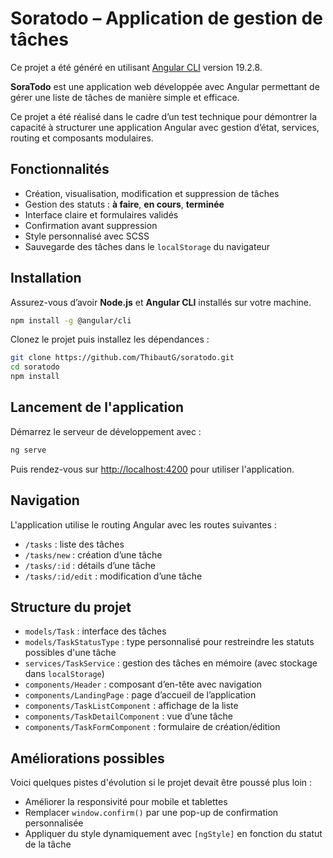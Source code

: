 # Soratodo – Application de gestion de tâches

Ce projet a été généré en utilisant [Angular CLI](https://github.com/angular/angular-cli) version 19.2.8.

**SoraTodo** est une application web développée avec Angular permettant de gérer une liste de tâches de manière simple et efficace.

Ce projet a été réalisé dans le cadre d’un test technique pour démontrer la capacité à structurer une application Angular avec gestion d’état, services, routing et composants modulaires.

## Fonctionnalités

- Création, visualisation, modification et suppression de tâches
- Gestion des statuts : **à faire**, **en cours**, **terminée**
- Interface claire et formulaires validés
- Confirmation avant suppression
- Style personnalisé avec SCSS
- Sauvegarde des tâches dans le `localStorage` du navigateur

## Installation

Assurez-vous d’avoir **Node.js** et **Angular CLI** installés sur votre machine.

```bash
npm install -g @angular/cli
```

Clonez le projet puis installez les dépendances :
```bash
git clone https://github.com/ThibautG/soratodo.git
cd soratodo
npm install
```

## Lancement de l'application
Démarrez le serveur de développement avec :
```bash
ng serve
```
Puis rendez-vous sur [http://localhost:4200](http://localhost:4200) pour utiliser l'application.

## Navigation
L'application utilise le routing Angular avec les routes suivantes :
- `/tasks` : liste des tâches
- `/tasks/new` : création d’une tâche
- `/tasks/:id` : détails d’une tâche
- `/tasks/:id/edit` : modification d’une tâche

## Structure du projet
- `models/Task` : interface des tâches
- `models/TaskStatusType` : type personnalisé pour restreindre les statuts possibles d'une tâche
- `services/TaskService` : gestion des tâches en mémoire (avec stockage dans `localStorage`)
- `components/Header` : composant d’en-tête avec navigation
- `components/LandingPage` : page d’accueil de l’application
- `components/TaskListComponent` : affichage de la liste
- `components/TaskDetailComponent` : vue d’une tâche
- `components/TaskFormComponent` : formulaire de création/édition

## Améliorations possibles
Voici quelques pistes d'évolution si le projet devait être poussé plus loin :
- Améliorer la responsivité pour mobile et tablettes
- Remplacer `window.confirm()` par une pop-up de confirmation personnalisée
- Appliquer du style dynamiquement avec `[ngStyle]` en fonction du statut de la tâche